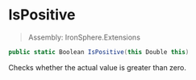 ﻿

# IsPositive

> Assembly: IronSphere.Extensions

```csharp
public static Boolean IsPositive(this Double this)
```

Checks whether the actual value is greater than zero.


